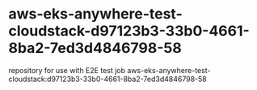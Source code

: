 # aws-eks-anywhere-test-cloudstack-d97123b3-33b0-4661-8ba2-7ed3d4846798-58
repository for use with E2E test job aws-eks-anywhere-test-cloudstack:d97123b3-33b0-4661-8ba2-7ed3d4846798-58

